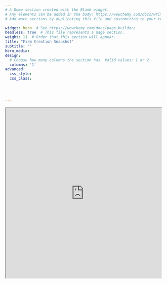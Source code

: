 ```yaml
---
# A Demo section created with the Blank widget.
# Any elements can be added in the body: https://wowchemy.com/docs/writing-markdown-latex/
# Add more sections by duplicating this file and customizing to your requirements.

widget: hero  # See https://wowchemy.com/docs/page-builder/
headless: true  # This file represents a page section.
weight: 11  # Order that this section will appear.
title: "Firm Creation Snapshot"
subtitle: ""
hero_media: 
design:
  # Choose how many columns the section has. Valid values: 1 or 2.
  columns: '1'
advanced:
  css_style:
  css_class:



 
---
```


<iframe src="https://tekja.io/KENT_UNI/v1_20210915/" title=""
style="position: relative; width:100%;height:550px;"></iframe>

